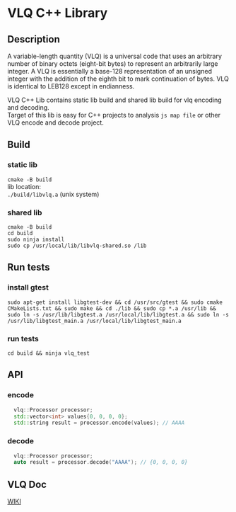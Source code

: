 # VLQ C++ Library

## Description
A variable-length quantity (VLQ) is a universal code that uses an arbitrary number of binary octets (eight-bit bytes) to represent an arbitrarily large integer. A VLQ is essentially a base-128  representation of an unsigned integer with the addition of the eighth bit to mark continuation of bytes. VLQ is identical to LEB128 except in endianness.   

VLQ C++ Lib contains static lib build and shared lib build for vlq encoding and decoding.  
Target of this lib is easy for C++ projects to analysis `js map file` or other VLQ encode and decode project.  

## Build
### static lib
`cmake -B build`  
lib location:  
`./build/libvlq.a` (unix system)  
### shared lib
`cmake -B build`  
`cd build`  
`sudo ninja install`  
`sudo cp /usr/local/lib/libvlq-shared.so /lib`  

## Run tests
### install gtest
`sudo apt-get install libgtest-dev && cd /usr/src/gtest && sudo cmake CMakeLists.txt && sudo make && cd ./lib && sudo cp *.a /usr/lib && sudo ln -s /usr/lib/libgtest.a /usr/local/lib/libgtest.a && sudo ln -s /usr/lib/libgtest_main.a /usr/local/lib/libgtest_main.a`  
### run tests
`cd build && ninja vlq_test`  

## API
### encode
```C++
  vlq::Processor processor;
  std::vector<int> values{0, 0, 0, 0};
  std::string result = processor.encode(values); // AAAA
```
### decode 
```C++
  vlq::Processor processor;
  auto result = processor.decode("AAAA"); // {0, 0, 0, 0}
```

## VLQ Doc
[WIKI](https://en.wikipedia.org/wiki/Variable-length_quantity)  

